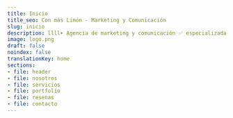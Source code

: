 ```yaml
---
title: Inicio
title_seo: Con más Limón - Marketing y Comunicación
slug: inicio
description: llll➤ Agencia de marketing y comunicación ✅ especializada en la transformación digital de empresas, enfocada en digitalizar, conectar y potenciar marcas en el mundo virtual.
image: logo.png
draft: false
noindex: false
translationKey: home
sections:
- file: header
- file: nosotros
- file: servicios
- file: portfolio
- file: resenas
- file: contacto
---
```

